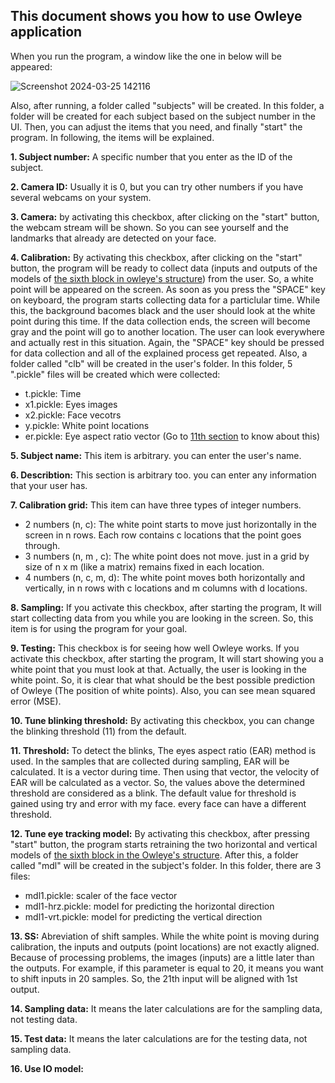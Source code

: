 ## This document shows you how to use Owleye application

When you run the program, a window like the one in below will be appeared:

![Screenshot 2024-03-25 142116](https://github.com/MustafaLotfi/Owleye/assets/53625380/1d311246-4273-4092-a1ab-d7dd2b84173f)

Also, after running, a folder called "subjects" will be created. In this folder, a folder will be created for each subject based on the subject number in the UI. Then, you can adjust the items that you need, and finally "start" the program. In following, the items will be explained.

**1. Subject number:** A specific number that you enter as the ID of the subject.

**2. Camera ID:** Usually it is 0, but you can try other numbers if you have several webcams on your system.

**3. Camera:** by activating this checkbox, after clicking on the "start" button, the webcam stream will be shown. So you can see yourself and the landmarks that already are detected on your face.

**4. Calibration:** By activating this checkbox, after clicking on the "start" button, the program will be ready to collect data (inputs and outputs of the models of [the sixth block in owleye's structure](https://github.com/MustafaLotfi/Owleye/blob/main/docs/images/Owleye%20structure.png)) from the user. So, a white point will be appeared on the screen. As soon as you press the "SPACE" key on keyboard, the program starts collecting data for a particlular time. While this, the background bacomes black and the user should look at the white point during this time. If the data collection ends, the screen will become gray and the point will go to another location. The user can look everywhere and actually rest in this situation. Again, the "SPACE" key should be pressed for data collection and all of the explained process get repeated. Also, a folder called "clb" will be created in the user's folder. In this folder, 5 ".pickle" files will be created which were collected:

- t.pickle: Time
- x1.pickle: Eyes images
- x2.pickle: Face vecotrs
- y.pickle: White point locations
- er.pickle: Eye aspect ratio vector (Go to [11th section](https://github.com/MustafaLotfi/Owleye/blob/main/docs/USE_APP.md#:~:text=from%20the%20default.-,11.%20Threshold,-%3A%20To%20detect) to know about this)

**5. Subject name:** This item is arbitrary. you can enter the user's name.

**6. Describtion:** This section is arbitrary too. you can enter any information that your user has.

**7. Calibration grid:** This item can have three types of integer numbers.

- 2 numbers (n, c): The white point starts to move just horizontally in the screen in n rows. Each row contains c locations that the point goes through.
- 3 numbers (n, m , c): The white point does not move. just in a grid by size of n x m (like a matrix) remains fixed in each location.
- 4 numbers (n, c, m, d): The white point moves both horizontally and vertically, in n rows with c locations and m columns with d locations.

**8. Sampling:** If you activate this checkbox, after starting the program, It will start collecting data from you while you are looking in the screen. So, this item is for using the program for your goal.

**9. Testing:** This checkbox is for seeing how well Owleye works. If you activate this checkbox, after starting the program, It will start showing you a white point that you must look at that. Actually, the user is looking in the white point. So, it is clear that what should be the best possible prediction of Owleye (The position of white points). Also, you can see mean squared error (MSE).

**10. Tune blinking threshold:** By activating this checkbox, you can change the blinking threshold (11) from the default.

**11. Threshold:** To detect the blinks, The eyes aspect ratio (EAR) method is used. In the samples that are collected during sampling, EAR will be calculated. It is a vector during time. Then using that vector, the velocity of EAR will be calculated as a vector. So, the values above the determined threshold are considered as a blink. The default value for threshold is gained using try and error with my face. every face can have a different threshold.

**12. Tune eye tracking model:** By activating this checkbox, after pressing "start" button, the program starts retraining the two horizontal and vertical models of [the sixth block in the Owleye's structure](https://github.com/MustafaLotfi/Owleye/blob/main/docs/images/Owleye%20structure.png). After this, a folder called "mdl" will be created in the subject's folder. In this folder, there are 3 files:
- mdl1.pickle: scaler of the face vector
- mdl1-hrz.pickle: model for predicting the horizontal direction
- mdl1-vrt.pickle: model for predicting the vertical direction

**13. SS:** Abreviation of shift samples. While the white point is moving during calibration, the inputs and outputs (point locations) are not exactly aligned. Because of processing problems, the images (inputs) are a little later than the outputs. For example, if this parameter is equal to 20, it means you want to shift inputs in 20 samples. So, the 21th input will be aligned with 1st output.

**14. Sampling data:** It means the later calculations are for the sampling data, not testing data.

**15. Test data:** It means the later calculations are for the testing data, not sampling data.

**16. Use IO model:** 



